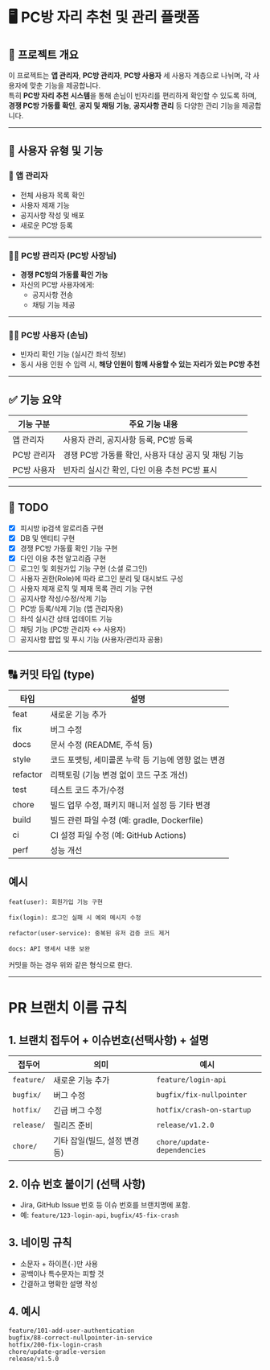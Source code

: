 # 🖥️ PC방 자리 추천 및 관리 플랫폼

## 📌 프로젝트 개요
이 프로젝트는 **앱 관리자**, **PC방 관리자**, **PC방 사용자** 세 사용자 계층으로 나뉘며, 각 사용자에 맞춘 기능을 제공합니다.  
특히 **PC방 자리 추천 시스템**을 통해 손님이 빈자리를 편리하게 확인할 수 있도록 하며,  
**경쟁 PC방 가동률 확인**, **공지 및 채팅 기능**, **공지사항 관리** 등 다양한 관리 기능을 제공합니다.

---

## 👤 사용자 유형 및 기능

### 🔧 앱 관리자
- 전체 사용자 목록 확인
- 사용자 제재 기능
- 공지사항 작성 및 배포
- 새로운 PC방 등록

---

### 🧑‍💼 PC방 관리자 (PC방 사장님)
- **경쟁 PC방의 가동률 확인 가능**
- 자신의 PC방 사용자에게:
  - 공지사항 전송
  - 채팅 기능 제공

---

### 🙋‍♂️ PC방 사용자 (손님)
- 빈자리 확인 기능 (실시간 좌석 정보)
- 동시 사용 인원 수 입력 시, **해당 인원이 함께 사용할 수 있는 자리가 있는 PC방 추천**

---

## ✅ 기능 요약

| 기능 구분     | 주요 기능 내용                                                                 |
|--------------|------------------------------------------------------------------------------|
| 앱 관리자     | 사용자 관리, 공지사항 등록, PC방 등록                                           |
| PC방 관리자   | 경쟁 PC방 가동률 확인, 사용자 대상 공지 및 채팅 기능                              |
| PC방 사용자   | 빈자리 실시간 확인, 다인 이용 추천 PC방 표시                                     |

---

## 📝 TODO

- [X] 피시방 ip검색 알로리즘 구현
- [X] DB 및 엔티티 구현
- [X] 경쟁 PC방 가동률 확인 기능 구현 
- [X] 다인 이용 추천 알고리즘 구현 
- [ ] 로그인 및 회원가입 기능 구현 (소셜 로그인)
- [ ] 사용자 권한(Role)에 따라 로그인 분리 및 대시보드 구성
- [ ] 사용자 제재 로직 및 제재 목록 관리 기능 구현
- [ ] 공지사항 작성/수정/삭제 기능
- [ ] PC방 등록/삭제 기능 (앱 관리자용)
- [ ] 좌석 실시간 상태 업데이트 기능
- [ ] 채팅 기능 (PC방 관리자 ↔ 사용자)
- [ ] 공지사항 팝업 및 푸시 기능 (사용자/관리자 공용)

---

## 🔠 커밋 타입 (type)

| 타입       | 설명                                         |
|------------|----------------------------------------------|
| feat       | 새로운 기능 추가                              |
| fix        | 버그 수정                                     |
| docs       | 문서 수정 (README, 주석 등)                   |
| style      | 코드 포맷팅, 세미콜론 누락 등 기능에 영향 없는 변경 |
| refactor   | 리팩토링 (기능 변경 없이 코드 구조 개선)       |
| test       | 테스트 코드 추가/수정                         |
| chore      | 빌드 업무 수정, 패키지 매니저 설정 등 기타 변경 |
| build      | 빌드 관련 파일 수정 (예: gradle, Dockerfile)  |
| ci         | CI 설정 파일 수정 (예: GitHub Actions)        |
| perf       | 성능 개선                                     |

## 예시

```
feat(user): 회원가입 기능 구현
```

```
fix(login): 로그인 실패 시 예외 메시지 수정
```

```
refactor(user-service): 중복된 유저 검증 코드 제거
```

```
docs: API 명세서 내용 보완
```

커밋을 하는 경우 위와 같은 형식으로 한다. 

---
# PR 브랜치 이름 규칙

## 1. 브랜치 접두어 + 이슈번호(선택사항) + 설명

| 접두어      | 의미                         | 예시                              |
| ----------- | ---------------------------- | --------------------------------- |
| `feature/`  | 새로운 기능 추가              | `feature/login-api`                |
| `bugfix/`   | 버그 수정                    | `bugfix/fix-nullpointer`           |
| `hotfix/`   | 긴급 버그 수정               | `hotfix/crash-on-startup`          |
| `release/`  | 릴리즈 준비                  | `release/v1.2.0`                   |
| `chore/`    | 기타 잡일(빌드, 설정 변경 등) | `chore/update-dependencies`        |

## 2. 이슈 번호 붙이기 (선택 사항)

- Jira, GitHub Issue 번호 등 이슈 번호를 브랜치명에 포함.
- 예: `feature/123-login-api`, `bugfix/45-fix-crash`

## 3. 네이밍 규칙

- 소문자 + 하이픈(`-`)만 사용
- 공백이나 특수문자는 피할 것
- 간결하고 명확한 설명 작성 

## 4. 예시

```angular2html
feature/101-add-user-authentication
bugfix/88-correct-nullpointer-in-service
hotfix/200-fix-login-crash
chore/update-gradle-version
release/v1.5.0
```